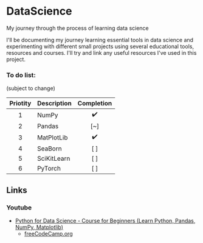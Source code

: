 # DataScience

My journey through the process of learning data science</br>

I'll be documenting my journey learning essential tools in data science and experimenting with different small projects using several educational tools, resources and courses. I'll try and link any useful resources I've used in this project.

### To do list:
(subject to change)

| Priotity | Description | Completion |
| :---: | :--- | :---: |
| 1 | NumPy | ✔️ |
| 2 | Pandas | [~] |
| 3 | MatPlotLib | ✔️ |
| 4 | SeaBorn | [ ] |
| 5 | SciKitLearn | [ ] |
| 6 | PyTorch | [ ] |

## Links

### Youtube

* [Python for Data Science - Course for Beginners (Learn Python, Pandas, NumPy, Matplotlib)](https://www.youtube.com/watch?v=LHBE6Q9XlzI)
  * [freeCodeCamp.org](https://www.youtube.com/@freecodecamp)
